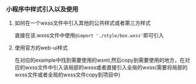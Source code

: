 ### 小程序中样式引入以及使用



1. 如何在一个wxss文件中引入其他的公共样式或者第三方样式

   直接在该.wxss文件中使用`@import './style/box.wxss'`即可引入

2. 使用官方的web-ui样式

   在对应的example中找到需要使用的wxml,然后copy到需要使用的地方，在对应的wxss文件中引入该局部的wxss或者直接引入全局的wxss(需要将局部的wxss文件或者全局的wxss文件copy到项目中)
